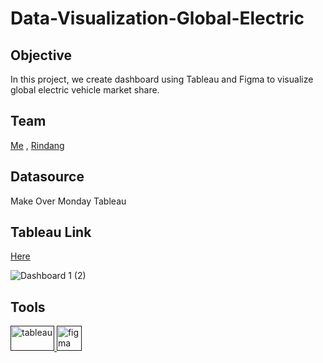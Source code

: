 # Data-Visualization-Global-Electric

<h2>Objective</h2>
In this project, we create dashboard using Tableau and Figma to visualize global electric vehicle market share.

<h2>Team</h2>

[Me](https://github.com/arrlanyhars) , [Rindang](https://github.com/rindangchi)

<h2>Datasource</h2>

Make Over Monday Tableau

<h2>Tableau Link</h2>

[Here](https://public.tableau.com/app/profile/rindangcahyaning/viz/GlobalElectricVehicleMarketShare_16795624625080/Dashboard1)

![Dashboard 1 (2)](https://github.com/arrlanyhars/Data-Visualization-Global-Electric/assets/71999653/012aa8c6-e6fc-4980-8d0c-0efd8ce37bf9)

<h2>Tools</h2>
<a href="" target="" rel=""> <img src="https://logos-world.net/wp-content/uploads/2021/10/Tableau-Emblem.png" alt="tableau" width="70" height="40"/> </a> <a href="" target="" rel=""> <img src="https://www.vectorlogo.zone/logos/figma/figma-icon.svg" alt="figma" width="40" height="40"/> </a>
